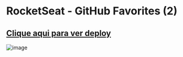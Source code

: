 # RocketSeat - GitHub Favorites (2)
## [Clique aqui para ver deploy](https://github-favorites-beryl.vercel.app/)

![image](https://github.com/user-attachments/assets/b7263e5a-5ab9-48d7-8f50-99c2ed06c0a9)
